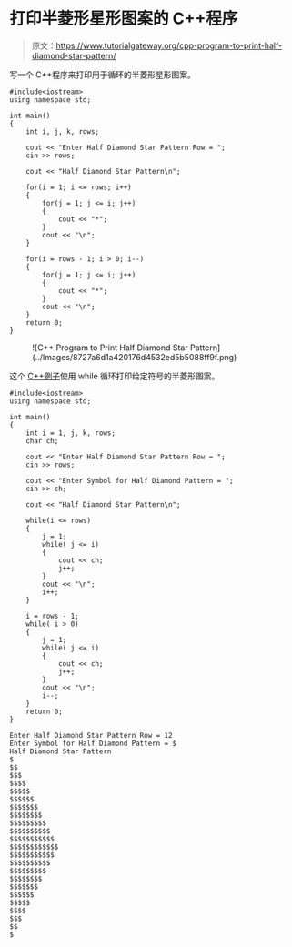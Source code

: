 # 打印半菱形星形图案的 C++程序

> 原文：<https://www.tutorialgateway.org/cpp-program-to-print-half-diamond-star-pattern/>

写一个 C++程序来打印用于循环的半菱形星形图案。

```
#include<iostream>
using namespace std;

int main()
{
	int i, j, k, rows;

    cout << "Enter Half Diamond Star Pattern Row = ";
    cin >> rows;

    cout << "Half Diamond Star Pattern\n"; 

    for(i = 1; i <= rows; i++)
    {
    	for(j = 1; j <= i; j++)
		{
            cout << "*";
        }
        cout << "\n";
    }	

    for(i = rows - 1; i > 0; i--)
    {
    	for(j = 1; j <= i; j++)
		{
            cout << "*";
        }
        cout << "\n";
    }	
 	return 0;
}
```

<figure class="wp-block-image size-large">![C++ Program to Print Half Diamond Star Pattern](../Images/8727a6d1a420176d4532ed5b5088ff9f.png)</figure>

这个 [C++例子](https://www.tutorialgateway.org/cpp-programs/)使用 while 循环打印给定符号的半菱形图案。

```
#include<iostream>
using namespace std;

int main()
{
	int i = 1, j, k, rows;
    char ch;

    cout << "Enter Half Diamond Star Pattern Row = ";
    cin >> rows;

    cout << "Enter Symbol for Half Diamond Pattern = ";
    cin >> ch;

    cout << "Half Diamond Star Pattern\n"; 

    while(i <= rows)
    {
        j = 1;
    	while( j <= i)
		{
            cout << ch;
            j++;
        }
        cout << "\n";
        i++;
    }	

    i = rows - 1;
    while( i > 0)
    {
        j = 1;
    	while( j <= i)
		{
            cout << ch;
            j++;
        }
        cout << "\n";
        i--;
    }	
 	return 0;
}
```

```
Enter Half Diamond Star Pattern Row = 12
Enter Symbol for Half Diamond Pattern = $
Half Diamond Star Pattern
$
$$
$$$
$$$$
$$$$$
$$$$$$
$$$$$$$
$$$$$$$$
$$$$$$$$$
$$$$$$$$$$
$$$$$$$$$$$
$$$$$$$$$$$$
$$$$$$$$$$$
$$$$$$$$$$
$$$$$$$$$
$$$$$$$$
$$$$$$$
$$$$$$
$$$$$
$$$$
$$$
$$
$
```